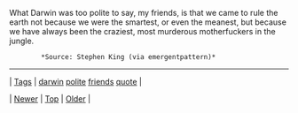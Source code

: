 <!--
title: What Darwin was too polite to say, my friends, is that we came to rule the earth not because we were the smartest, or even the meanest, but because we have always been the craziest, most murderous motherfuckers in the jungle.
date: 2020-06-28T15:27:00.249Z
tags: darwin, polite, friends, quote
-->




What Darwin was too polite to say, my friends, is that we came to rule the earth not because we were the smartest, or even the meanest, but because we have always been the craziest, most murderous motherfuckers in the jungle.

            *Source: Stephen King (via emergentpattern)*

<!--BOTTOM-POST-NAVIGATION-->
---

| [Tags](tags.md) | [darwin](tag-darwin.md) [polite](tag-polite.md) [friends](tag-friends.md) [quote](tag-quote.md) |

| [Newer](73438780867.md) | [Top](index.md) | [Older](73496333444.md) |